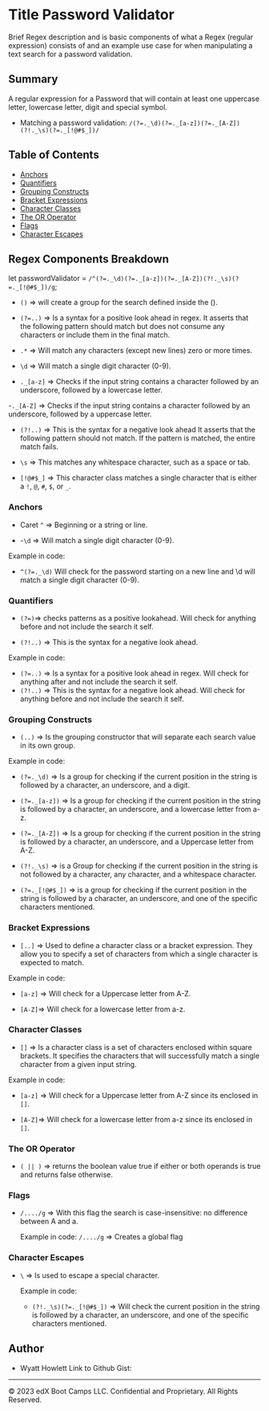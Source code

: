 # Title Password Validator

Brief Regex description and is basic components of what a Regex (regular expression) consists of and an example use case for when manipulating a text search for a password validation.

## Summary

A regular expression for a Password that will contain at least one uppercase letter, lowercase letter, digit and special symbol.

- Matching a password validation: `/(?=._\d)(?=._[a-z])(?=._[A-Z])(?!._\s)(?=._[!@#$_])/`

## Table of Contents

- [Anchors](#anchors)
- [Quantifiers](#quantifiers)
- [Grouping Constructs](#grouping-constructs)
- [Bracket Expressions](#bracket-expressions)
- [Character Classes](#character-classes)
- [The OR Operator](#the-or-operator)
- [Flags](#flags)
- [Character Escapes](#character-escapes)

## Regex Components Breakdown

let passwordValidator = `/^(?=._\d)(?=._[a-z])(?=._[A-Z])(?!._\s)(?=._[!@#$_])/g`;

- `()` => will create a group for the search defined inside the ().

- `(?=..)` => Is a syntax for a positive look ahead in regex. It asserts that the following pattern should match but does not consume any characters or include them in the final match.

- `.*` => Will match any characters (except new lines) zero or more times.

- `\d` => Will match a single digit character (0-9).

- `._[a-z]` => Checks if the input string contains a character followed by an underscore, followed by a lowercase letter.

-`._[A-Z]` => Checks if the input string contains a character followed by an underscore, followed by a uppercase letter.

- `(?!..)` => This is the syntax for a negative look ahead It asserts that the following pattern should not match. If the pattern is matched, the entire match fails.

- `\s` => This matches any whitespace character, such as a space or tab.

- `[!@#$_]` => This character class matches a single character that is either a `!`, `@`, `#`, `$`, or `_`.

### Anchors

- Caret `^` => Beginning or a string or line.

- -`\d` => Will match a single digit character (0-9).

Example in code:

- `^(?=._\d)` Will check for the password starting on a new line and \d will match a single digit character (0-9).

### Quantifiers

- `(?=)`=> checks patterns as a positive lookahead. Will check for anything before and not include the search it self.

- `(?!..)` => This is the syntax for a negative look ahead.

Example in code:

- `(?=..)` => Is a syntax for a positive look ahead in regex. Will check for anything after and not include the search it self.
- `(?!..)` => This is the syntax for a negative look ahead. Will check for anything before and not include the search it self.

### Grouping Constructs

- `(..)` => Is the grouping constructor that will separate each search value in its own group.

Example in code:

- `(?=._\d)` => Is a group for checking if the current position in the string is followed by a character, an underscore, and a digit.

- `(?=._[a-z])` => Is a group for checking if the current position in the string is followed by a character, an underscore, and a lowercase letter from a-z.

- `(?=._[A-Z])` => Is a group for checking if the current position in the string is followed by a character, an underscore, and a Uppercase letter from A-Z.

- `(?!._\s)` => is a Group for checking if the current position in the string is not followed by a character, any character, and a whitespace character.

- `(?=._[!@#$_])` => is a group for checking if the current position in the string is followed by a character, an underscore, and one of the specific characters mentioned.

### Bracket Expressions

- `[..]` => Used to define a character class or a bracket expression. They allow you to specify a set of characters from which a single character is expected to match.

Example in code:

- `[a-z]` => Will check for a Uppercase letter from A-Z.

- `[A-Z]`=> Will check for a lowercase letter from a-z.

### Character Classes

- `[]` => Is a character class is a set of characters enclosed within square brackets. It specifies the characters that will successfully match a single character from a given input string.

Example in code:

- `[a-z]` => Will check for a Uppercase letter from A-Z since its enclosed in `[]`.

- `[A-Z]`=> Will check for a lowercase letter from a-z since its enclosed in `[]`.

### The OR Operator

- `( || )` => returns the boolean value true if either or both operands is true and returns false otherwise.

### Flags

- `/..../g` => With this flag the search is case-insensitive: no difference between A and a.

  Example in code:
  `/..../g` => Creates a global flag

### Character Escapes

- `\` => Is used to escape a special character.

  Example in code:

  - `(?!._\s)(?=._[!@#$_])` => Will check the current position in the string is followed by a character, an underscore, and one of the specific characters mentioned.

## Author

- Wyatt Howlett
  Link to Github Gist:

---

© 2023 edX Boot Camps LLC. Confidential and Proprietary. All Rights Reserved.
